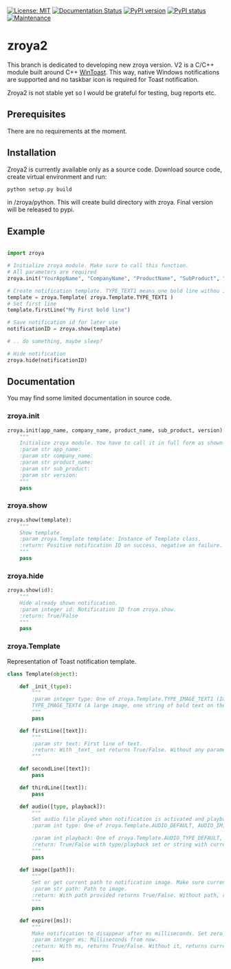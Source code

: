 [![License: MIT](https://img.shields.io/badge/License-MIT-yellow.svg)](https://opensource.org/licenses/MIT)
[![Documentation Status](https://readthedocs.org/projects/zroya/badge/?version=master)](http://zroya.readthedocs.io/en/master/?badge=master)
[![PyPI version](https://badge.fury.io/py/zroya.svg)](https://pypi.python.org/pypi/zroya/)
[![PyPI status](https://img.shields.io/pypi/status/zroya.svg)](https://pypi.python.org/pypi/zroya/)
[![Maintenance](https://img.shields.io/badge/Maintained%3F-yes-green.svg)](https://gitHub.com/malja/zroya/graphs/commit-activity)

# zroya2
This branch is dedicated to developing new zroya version. V2 is a C/C++ module built around C++ [WinToast](https://github.com/mohabouje/WinToast). This way, native Windows notifications are supported and no taskbar icon is required for Toast notification.

Zroya2 is not stable yet so I would be grateful for testing, bug reports etc.

## Prerequisites

There are no requirements at the moment.

## Installation

Zroya2 is currently available only as a source code. Download source code, create virtual environment and run:

```python
python setup.py build
```

in /zroya/python. This will create build directory with zroya. 
Final version will be released to pypi.

## Example

```python

import zroya

# Initialize zroya module. Make sure to call this function.
# All parameters are required
zroya.init("YourAppName", "CompanyName", "ProductName", "SubProduct", "Version")

# Create notification template. TYPE_TEXT1 means one bold line withou image.
template = zroya.Template( zroya.Template.TYPE_TEXT1 )
# Set first line
template.firstLine("My First bold line")

# Save notification id for later use
notificationID = zroya.show(template)

# .. do something, maybe sleep?

# Hide notification
zroya.hide(notificationID)
```

## Documentation

You may find some limited documentation in source code. 

### zroya.init

```python
zroya.init(app_name, company_name, product_name, sub_product, version):
    """
    Initialize zroya module. You have to call it in full form as shown in example. If you don't, zroya will asign random values to each parameter.
    :param str app_name:
    :param str company_name:
    :param str product_name:
    :param str sub_product:
    :param str version:
    """
    pass
```

### zroya.show
```python
zroya.show(template):
    """
    Show template.
    :param zroya.Template template: Instance of Template class.
    :return: Positive notification ID on success, negative on failure.
    """
    pass
```

### zroya.hide
```python
zroya.show(id):
    """
    Hide already shown notification.
    :param integer id: Notification ID from zroya.show.
    :return: True/False
    """
    pass
```

### zroya.Template

Representation of Toast notification template.

```python
class Template(object):

    def _init_(type):
        """
        :param integer type: One of zroya.Template.TYPE_IMAGE_TEXT1 (Image and one string wrapped across three lines), TYPE_IMAGE_TEXT2 (A large image, one string of bold text on the first line, one string of regular text wrapped across the second and third lines),TYPE_IMAGE_TEXT3(A large image, one string of bold text wrapped across the first two lines, one string of regular text on the third line.),
        TYPE_IMAGE_TEXT4 (A large image, one string of bold text on the first line, one string of regular text on the second line, one string of regular text on the third line.), TYPE_TEXT1 (Single string wrapped across three lines of text.), TYPE_TEXT2 (One string of bold text on the first line, one string of regular text wrapped across the second and third lines.), TYPE_TEXT3 (One string of bold text wrapped across the first two lines, one string of regular text on the third line.), TYPE_TEXT4 (One string of bold text on the first line, one string of regular text on the second line, one string of regular text on the third line.)
        """
        pass

    def firstLine([text]):
        """
        :param str text: First line of text.
        :return: With _text_ set returns True/False. Without any parameter returns current first line.
        """

    def secondLine([text]):
        pass

    def thirdLine([text]):
        pass

    def audio([type, playback]):
        """
        Set audio file played when notification is activated and playback type.
        :param int type: One of zroya.Template.AUDIO_DEFAULT, AUDIO_IM, AUDIO_MAIL, AUDIO_REMINDER, AUDIO_SMS, AUDIO_ALARM, AUDIO_ALARM2, AUDIO_ALARM3, AUDIO_ALARM4, AUDIO_ALARM5, AUDIO_ALARM6, AUDIO_ALARM7, AUDIO_ALARM8, AUDIO_ALARM9, AUDIO_ALARM10, AUDIO_CALL, AUDIO_CALL2, AUDIO_CALL3, AUDIO_CALL4, AUDIO_CALL5, AUDIO_CALL6, AUDIO_CALL7, AUDIO_CALL8, AUDIO_CALL9, AUDIO_CALL10

        :param int playback: One of zroya.Template.AUDIO_TYPE_DEFAULT, AUDIO_TYPE_SILENCE, AUDIO_TYPE_LOOP.
        :return: True/False with type/playback set or string with current audio type.
        """
        pass

    def image([path]):
        """
        Set or get current path to notification image. Make sure current notification type supports image.
        :param str path: Path to image.
        :return: With path provided returns True/False. Without path, returns current image path (if any).
        """
        pass

    def expire([ms]):
        """
        Make notification to disappear after ms milliseconds. Set zero for no expiration.
        :param integer ms: Milliseconds from now.
        :return: With ms, returns True/False. Without it, returns current expire time.
        """
        pass
```
